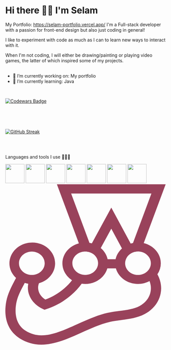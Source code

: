 # Hi there 👋🏾 I'm Selam 

My Portfolio: https://selam-portfolio.vercel.app/
I'm a Full-stack developer with a passion for front-end design but also just coding in general! <br>

I like to experiment with code as much as I can to learn new ways to interact with it.<br>

When I'm not coding, I will either be drawing/painting or playing video games, the latter of which inspired some of my projects.<br>
<br>
- 🔭 I’m currently working on: My portfolio
- 🌱 I’m currently learning: Java
<br>

 [![Codewars Badge](https://www.codewars.com/users/Selamkd/badges/large)](https://www.codewars.com/users/Selamkd)
 <br>
 <br>
 


<br>
<br>

[![GitHub Streak](https://streak-stats.demolab.com?user=Selamkd&theme=dark&hide_border=true&border_radius=5&exclude_days=Sat)](https://git.io/streak-stats)


<br>
<br>
 
Languages and tools I use 🧚🏾‍♀️

<img src="https://cdn.jsdelivr.net/gh/devicons/devicon/icons/javascript/javascript-plain.svg" width="60" height="60" /> <img src="https://cdn.jsdelivr.net/gh/devicons/devicon/icons/css3/css3-original.svg" width="60" height ="60" /> <img src="https://cdn.jsdelivr.net/gh/devicons/devicon/icons/html5/html5-original.svg" width = "60" height ="60"/> <img src="https://cdn.jsdelivr.net/gh/devicons/devicon/icons/nodejs/nodejs-original.svg" width="60" height="60" />  <img src="https://cdn.jsdelivr.net/gh/devicons/devicon/icons/mysql/mysql-original-wordmark.svg" width = "60" height = "60" /> <img src="https://cdn.jsdelivr.net/gh/devicons/devicon/icons/postgresql/postgresql-original.svg" width="60" height="60"/> <img src="https://cdn.jsdelivr.net/gh/devicons/devicon/icons/vscode/vscode-original.svg" width = "60" height = "60"/><svg viewBox="0 0 128 128">
<path fill="#99425B" d="M124.129 63.02c0-7.692-5.828-14.165-13.652-16.012L128 .113H41.16l17.563 47.043c-7.578 1.996-13.164 8.356-13.164 15.903 0 5.546 3.058 10.464 7.703 13.496-1.832 2.367-3.953 4.55-6.356 6.62-4.523 3.848-9.539 6.805-14.957 8.766-4.89-2.996-7.008-8.285-5.094-13.02 7.457-2.07 12.88-8.394 12.88-15.827 0-9.133-8.192-16.532-18.22-16.532-10.066 0-18.253 7.434-18.253 16.57 0 4.513 2.035 8.653 5.297 11.61-.286.52-.57 1.035-.856 1.59C4.973 81.438 1.875 87.207.691 93.68c-2.363 12.941 1.508 23.336 10.84 29.215 5.258 3.293 11.047 4.957 17.282 4.957 10.714 0 21.597-4.883 32.109-9.618 7.5-3.363 15.242-6.879 22.863-8.578 2.813-.629 5.746-1 8.844-1.406 6.273-.813 12.754-1.664 18.582-4.734 6.805-3.586 11.45-9.579 12.797-16.457 1.015-5.29 0-10.614-2.61-15.274a15.35 15.35 0 002.73-8.765zm-7.945 0c0 5.14-4.606 9.32-10.27 9.32s-10.27-4.18-10.27-9.32c0-1.665.489-3.254 1.344-4.622.325-.52.735-1.035 1.14-1.48a8.517 8.517 0 011.427-1.219l.043-.039c.324-.222.691-.445 1.058-.664 0 0 .04 0 .04-.039.163-.074.327-.184.492-.258.039 0 .078-.039.12-.039.165-.07.368-.144.57-.219a8.78 8.78 0 00.571-.222c.04 0 .082-.04.121-.04.164-.034.328-.109.489-.144.043 0 .125-.039.164-.039.203-.035.367-.074.57-.11h.043l.61-.113c.042 0 .12 0 .163-.035.164 0 .325-.039.489-.039h.203c.203 0 .41-.035.652-.035h.531c.16 0 .286 0 .446.035h.082c.328.04.652.074.98.149 4.645.886 8.192 4.66 8.192 9.172zM52.527 7.508h64.102l-14.711 39.387c-.61.113-1.223.296-1.832.48l-15.484-28.66L69.074 47.19c-.613-.183-1.265-.296-1.914-.406zM81.664 59.8c-.773-3.477-2.73-6.582-5.5-8.875l8.438-15.457 8.515 15.789c-2.527 2.293-4.36 5.215-5.094 8.543zM61.25 53.96c.203-.04.367-.074.57-.113h.121c.164-.035.329-.035.489-.075h.164c.164 0 .285-.035.449-.035h1.59c.16 0 .285.035.406.035.082 0 .121 0 .203.04.164.035.285.035.45.074.038 0 .081 0 .163.035.204.039.407.074.57.113h.04c.164.035.328.07.488.145.043 0 .082.039.164.039.121.035.285.074.406.148.043 0 .082.035.125.035.16.075.325.114.489.188h.039c.203.07.367.144.531.258h.04c.163.074.327.183.491.257.04 0 .04.04.078.04.164.07.286.183.45.257l.043.035c.488.333.937.704 1.382 1.075l.043.035c.407.406.813.851 1.141 1.332 1.059 1.48 1.672 3.219 1.672 5.105 0 5.141-4.606 9.317-10.27 9.317s-10.27-4.176-10.27-9.317c-.042-4.328 3.259-7.988 7.743-9.023zm-40.102-.262c5.665 0 10.27 4.18 10.27 9.32 0 5.141-4.605 9.32-10.27 9.32-5.664 0-10.27-4.179-10.27-9.32 0-5.14 4.606-9.32 10.27-9.32zm94.79 32.067c-.895 4.73-4.118 8.875-8.844 11.351-4.442 2.332-9.903 3.07-15.649 3.809-3.136.406-6.437.851-9.617 1.554-8.476 1.887-16.625 5.586-24.531 9.133-10.106 4.551-19.645 8.84-28.484 8.84-4.606 0-8.723-1.183-12.633-3.66-8.965-5.621-8.52-16.16-7.457-21.93.976-5.402 3.707-10.468 6.316-15.312.16-.297.285-.555.445-.852.899.297 1.836.52 2.813.668-1.547 7.84 2.851 15.938 11.41 19.934l1.55.738 1.669-.555c7.133-2.293 13.734-6.027 19.562-11.02 3.301-2.812 6.114-5.843 8.477-9.136.937.149 1.875.188 2.812.188 8.477 0 15.606-5.29 17.645-12.391h6.844c2.039 7.137 9.171 12.39 17.648 12.39 3.383 0 6.52-.85 9.207-2.292 1.063 2.773 1.387 5.656.817 8.543zm0 0"></path>
</svg>

<br>
<br>

          
          

          
          






<!--
**Selamkd/selamkd** is a ✨ _special_ ✨ repository because its `README.md` (this file) appears on your GitHub profile.



Here are some ideas to get you started:

- 🔭 I’m currently working on ...
- 🌱 I’m currently learning ...
- 👯 I’m looking to collaborate on ...
- 🤔 I’m looking for help with ...
- 💬 Ask me about ...
- 📫 How to reach me: ...
- 😄 Pronouns: ...
- ⚡ Fun fact: ...
-->
